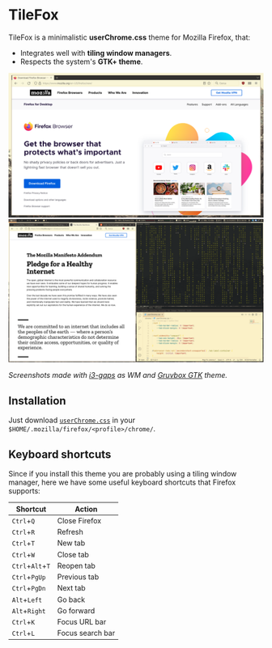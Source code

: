 # TileFox

TileFox is a minimalistic **userChrome.css** theme for Mozilla Firefox, that:

* Integrates well with **tiling window managers**.
* Respects the system's **GTK+ theme**.

![Floating window screenshot](.github/screenshot-floating.png)
![Busy screenshow](.github/screenshot-busy.png)

_Screenshots made with [i3-gaps](https://github.com/Airblader/i3) as WM and [Gruvbox GTK](https://github.com/Fausto-Korpsvart/Gruvbox-GTK-Theme) theme._

## Installation

Just download [`userChrome.css`](chrome/userChrome.css) in your `$HOME/.mozilla/firefox/<profile>/chrome/`.

## Keyboard shortcuts

Since if you install this theme you are probably using a tiling window manager, here we have some useful keyboard shortcuts that Firefox supports:

| Shortcut         | Action           |
| ---------------- | ---------------- |
| `Ctrl`+`Q`       | Close Firefox    |
| `Ctrl`+`R`       | Refresh          |
| `Ctrl`+`T`       | New tab          |
| `Ctrl`+`W`       | Close tab        |
| `Ctrl`+`Alt`+`T` | Reopen tab       |
| `Ctrl`+`PgUp`    | Previous tab     |
| `Ctrl`+`PgDn`    | Next tab         |
| `Alt`+`Left`     | Go back          |
| `Alt`+`Right`    | Go forward       |
| `Ctrl`+`K`       | Focus URL bar    |
| `Ctrl`+`L`       | Focus search bar |